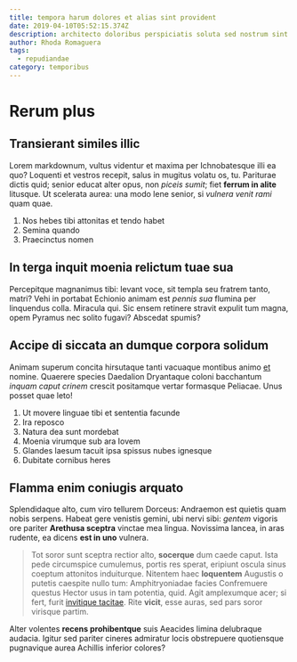 ```yaml
---
title: tempora harum dolores et alias sint provident
date: 2019-04-10T05:52:15.374Z
description: architecto doloribus perspiciatis soluta sed nostrum sint necessitatibus
author: Rhoda Romaguera
tags:
  - repudiandae
category: temporibus
---
```


# Rerum plus

## Transierant similes illic

Lorem markdownum, vultus videntur et maxima per Ichnobatesque illi ea quo?
Loquenti et vestros recepit, salus in mugitus volatu os, tu. Pariturae dictis
quid; senior educat alter opus, non *piceis sumit*; fiet **ferrum in alite**
litusque. Ut scelerata aurea: una modo lene senior, si *vulnera venit rami* quam
quae.

1. Nos hebes tibi attonitas et tendo habet
2. Semina quando
3. Praecinctus nomen

## In terga inquit moenia relictum tuae sua

Percepitque magnanimus tibi: levant voce, sit templa seu fratrem tanto, matri?
Vehi in portabat Echionio animam est *pennis sua* flumina per linquendus colla.
Miracula qui. Sic ensem retinere stravit expulit tum magna, opem Pyramus nec
solito fugavi? Abscedat spumis?

## Accipe di siccata an dumque corpora solidum

Animam superum concita hirsutaque tanti vacuaque montibus animo
[et](http://inplerat.io/) nomine. Quaerere species Daedalion Dryantaque coloni
bacchantum *inquam caput crinem* crescit positamque vertar formasque Peliacae.
Unus posset quae leto!

1. Ut movere linguae tibi et sententia facunde
2. Ira reposco
3. Natura dea sunt mordebat
4. Moenia virumque sub ara Iovem
5. Glandes laesum tacuit ipsa spissus nubes ignesque
6. Dubitate cornibus heres

## Flamma enim coniugis arquato

Splendidaque alto, cum viro tellurem Dorceus: Andraemon est quietis quam nobis
serpens. Habeat gere venistis gemini, ubi nervi sibi: *gentem* vigoris ore
pariter **Arethusa sceptra** vinctae mea lingua. Novissima lancea, in aras
rudente, ea dicens **est in uno** vulnera.

> Tot soror sunt sceptra rectior alto, **socerque** dum caede caput. Ista pede
> circumspice cumulemus, portis res sperat, eripiunt oscula sinus coeptum
> attonitos induiturque. Nitentem haec **loquentem** Augustis o putetis caespite
> nullo tum: Amphitryoniadae facies Confremuere questus Hector usus in tam
> potentia, quid. Agit amplexumque acer; si fert, furit [invitique
> tacitae](http://victima.net/est-diu.php). Rite **vicit**, esse auras, sed pars
> soror virisque partim.

Alter volentes **recens prohibentque** suis Aeacides limina delubraque audacia.
Igitur sed pariter cineres admiratur locis obstrepuere quotiensque pugnavique
aurea Achillis inferior colores?
